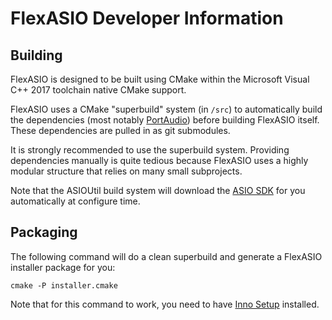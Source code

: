 # FlexASIO Developer Information

## Building

FlexASIO is designed to be built using CMake within the Microsoft Visual C++
2017 toolchain native CMake support.

FlexASIO uses a CMake "superbuild" system (in `/src`) to automatically build the
dependencies (most notably [PortAudio][]) before building FlexASIO itself. These
dependencies are pulled in as git submodules.

It is strongly recommended to use the superbuild system. Providing dependencies
manually is quite tedious because FlexASIO uses a highly modular structure that
relies on many small subprojects.

Note that the ASIOUtil build system will download the [ASIO SDK][] for you
automatically at configure time.

## Packaging

The following command will do a clean superbuild and generate a FlexASIO
installer package for you:

```
cmake -P installer.cmake
```

Note that for this command to work, you need to have [Inno Setup][] installed.

[ASIO SDK]: http://www.steinberg.net/en/company/developer.html
[Inno Setup]: http://www.jrsoftware.org/isdl.php
[PortAudio]: http://www.portaudio.com/
[tinytoml]: https://github.com/mayah/tinytoml
